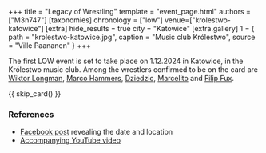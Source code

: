 +++
title = "Legacy of Wrestling"
template = "event_page.html"
authors = ["M3n747"]
[taxonomies]
chronology = ["low"]
venue=["krolestwo-katowice"]
[extra]
hide_results = true
city = "Katowice"
[extra.gallery]
1 = { path = "krolestwo-katowice.jpg", caption = "Music club Królestwo", source = "Ville Paananen" }
+++

The first LOW event is set to take place on 1.12.2024 in Katowice, in the Królestwo music club. Among the wrestlers confirmed to be on the card are [Wiktor Longman](@/w/wiktor-longman.md), [Marco Hammers](@/w/marco-hammers.md), [Dziedzic](@/w/dziedzic.md), [Marcelito](@/w/marcelito.md) and [Filip Fux](@/w/filip-fux.md).

{{ skip_card() }}

### References

* [Facebook post](https://www.facebook.com/permalink.php?story_fbid=953679250090327&id=61564064601704&substory_index=953679250090327) revealing the date and location
* [Accompanying YouTube video](https://www.youtube.com/watch?v=VltQ9RVeoOk)
